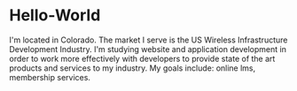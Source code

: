 # Hello-World

I'm located in Colorado. The market I serve is the US Wireless Infrastructure Development Industry.
I'm studying website and application development in order to work more effectively with developers
to provide state of the art products and services to my industry. 
My goals include: online lms, membership services. 
